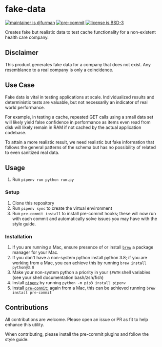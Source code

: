 # fake-data

[![maintainer is djfurman](https://img.shields.io/badge/maintainer-djfurman-blueviolet)](https://github.com/djfurman)
[![pre-commit](https://img.shields.io/badge/pre--commit-enabled-blue?logo=pre-commit&logoColor=white)](https://github.com/pre-commit/pre-commit)
[![license is BSD-3](https://img.shields.io/badge/license-BSD--3-yellow)](https://github.com/MyHealthCo/fake-data/blob/main/LICENSE)

Creates fake but realistic data to test cache functionality for a non-existent health care company.

## Disclaimer

This product generates fake data for a company that does not exist. Any resemblance to a real company is only a coincidence.

## Use Case

Fake data is vital in testing applications at scale. Individualized results and deterministic tests are valuable, but not necessarily an indicator of real world performance.

For example, in testing a cache, repeated GET calls using a small data set will likely yield false confidence in performance as items even read from disk will likely remain in RAM if not cached by the actual application codebase.

To attain a more realistic result, we need realistic but fake information that follows the general patterns of the schema but has no possibility of related to even sanitized real data.

## Usage

1. Run `pipenv run python run.py`

### Setup

1. Clone this repository
1. Run `pipenv sync` to create the virtual environment
1. Run `pre-commit install` to install pre-commit hooks; these will now run with each commit and automatically solve issues you may have with the style guide.

### Installation

1. If you are running a Mac, ensure presence of or install [`brew`](https://brew.sh/) a package manager for your Mac.
1. If you don't have a non-system python install python 3.8; if you are working from a Mac, you can achieve this by running `brew install python@3.8`
1. Make your non-system python a priority in your `$PATH` shell variables (see your shell documentation bash/zsh/fish)
1. Install [`pipenv`](https://pipenv.pypa.io/en/stable/) by running `python -m pip3 install pipenv`
1. Install [`pre-commit`](https://github.com/pre-commit/); again from a Mac, this can be achieved running `brew install pre-commit`

## Contributions

All contributions are welcome. Please open an issue or PR as fit to help enhance this utility.

When contributing, please install the pre-commit plugins and follow the style guide.
